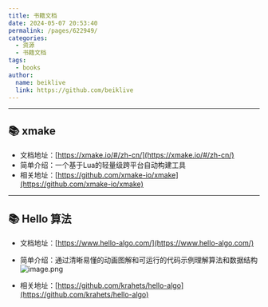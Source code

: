 ```yaml
---
title: 书籍文档
date: 2024-05-07 20:53:40
permalink: /pages/622949/
categories:
  - 资源
  - 书籍文档
tags:
  - books
author:
  name: beiklive
  link: https://github.com/beiklive
---
```


******
## 📚 xmake

* 文档地址：[https://xmake.io/#/zh-cn/](https://xmake.io/#/zh-cn/)
* 简单介绍：一个基于Lua的轻量级跨平台自动构建工具
* 相关地址：[https://github.com/xmake-io/xmake](https://github.com/xmake-io/xmake)

******
## 📚 Hello 算法

* 文档地址：[https://www.hello-algo.com/](https://www.hello-algo.com/)
* 简单介绍：通过清晰易懂的动画图解和可运行的代码示例理解算法和数据结构
![image.png](https://files-1306865739.cos.ap-beijing.myqcloud.com/202405101425503.png)

* 相关地址：[https://github.com/krahets/hello-algo](https://github.com/krahets/hello-algo)
